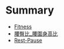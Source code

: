 # Summary

* [Fitness](README.md)
* [腰臀比_腰圍身高比](./articles/腰臀比_腰圍身高比.md)
* [Rest-Pause](./articles/Rest-Pause.md)
